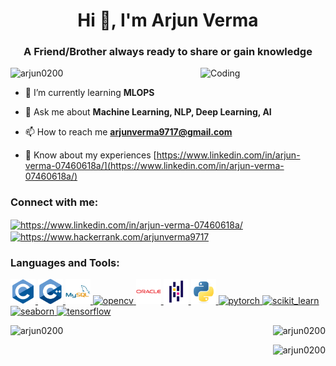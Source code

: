 <h1 align="center">Hi 👋, I'm Arjun Verma</h1>
<h3 align="center">A Friend/Brother always ready to share or gain knowledge</h3>

<img align = "right" alt = "Coding" width = "200" src = "https://media4.giphy.com/media/heIX5HfWgEYlW/200w.webp?cid=ecf05e47fw7b5f1343f1zouzbp03wpak46tnxr747tqr3tgk&rid=200w.webp&ct=g">

<p align="left"> <img src="https://komarev.com/ghpvc/?username=arjun0200&label=Profile%20views&color=0e75b6&style=flat" alt="arjun0200" /> </p>

- 🌱 I’m currently learning **MLOPS**

- 💬 Ask me about **Machine Learning, NLP, Deep Learning, AI**

- 📫 How to reach me **arjunverma9717@gmail.com**

- 📄 Know about my experiences [https://www.linkedin.com/in/arjun-verma-07460618a/](https://www.linkedin.com/in/arjun-verma-07460618a/)

<h3 align="left">Connect with me:</h3>
<p align="left">
<a href="https://linkedin.com/in/https://www.linkedin.com/in/arjun-verma-07460618a/" target="blank"><img align="center" src="https://raw.githubusercontent.com/rahuldkjain/github-profile-readme-generator/master/src/images/icons/Social/linked-in-alt.svg" alt="https://www.linkedin.com/in/arjun-verma-07460618a/" height="30" width="40" /></a>
<a href="https://www.hackerrank.com/https://www.hackerrank.com/arjunverma9717" target="blank"><img align="center" src="https://raw.githubusercontent.com/rahuldkjain/github-profile-readme-generator/master/src/images/icons/Social/hackerrank.svg" alt="https://www.hackerrank.com/arjunverma9717" height="30" width="40" /></a>
</p>

<h3 align="left">Languages and Tools:</h3>
<p align="left"> <a href="https://www.cprogramming.com/" target="_blank" rel="noreferrer"> <img src="https://raw.githubusercontent.com/devicons/devicon/master/icons/c/c-original.svg" alt="c" width="40" height="40"/> </a> <a href="https://www.w3schools.com/cpp/" target="_blank" rel="noreferrer"> <img src="https://raw.githubusercontent.com/devicons/devicon/master/icons/cplusplus/cplusplus-original.svg" alt="cplusplus" width="40" height="40"/> </a> <a href="https://www.mysql.com/" target="_blank" rel="noreferrer"> <img src="https://raw.githubusercontent.com/devicons/devicon/master/icons/mysql/mysql-original-wordmark.svg" alt="mysql" width="40" height="40"/> </a> <a href="https://opencv.org/" target="_blank" rel="noreferrer"> <img src="https://www.vectorlogo.zone/logos/opencv/opencv-icon.svg" alt="opencv" width="40" height="40"/> </a> <a href="https://www.oracle.com/" target="_blank" rel="noreferrer"> <img src="https://raw.githubusercontent.com/devicons/devicon/master/icons/oracle/oracle-original.svg" alt="oracle" width="40" height="40"/> </a> <a href="https://pandas.pydata.org/" target="_blank" rel="noreferrer"> <img src="https://raw.githubusercontent.com/devicons/devicon/2ae2a900d2f041da66e950e4d48052658d850630/icons/pandas/pandas-original.svg" alt="pandas" width="40" height="40"/> </a> <a href="https://www.python.org" target="_blank" rel="noreferrer"> <img src="https://raw.githubusercontent.com/devicons/devicon/master/icons/python/python-original.svg" alt="python" width="40" height="40"/> </a> <a href="https://pytorch.org/" target="_blank" rel="noreferrer"> <img src="https://www.vectorlogo.zone/logos/pytorch/pytorch-icon.svg" alt="pytorch" width="40" height="40"/> </a> <a href="https://scikit-learn.org/" target="_blank" rel="noreferrer"> <img src="https://upload.wikimedia.org/wikipedia/commons/0/05/Scikit_learn_logo_small.svg" alt="scikit_learn" width="40" height="40"/> </a> <a href="https://seaborn.pydata.org/" target="_blank" rel="noreferrer"> <img src="https://seaborn.pydata.org/_images/logo-mark-lightbg.svg" alt="seaborn" width="40" height="40"/> </a> <a href="https://www.tensorflow.org" target="_blank" rel="noreferrer"> <img src="https://www.vectorlogo.zone/logos/tensorflow/tensorflow-icon.svg" alt="tensorflow" width="40" height="40"/> </a> </p>

<p><img align="left" src="https://github-readme-stats.vercel.app/api/top-langs?username=arjun0200&show_icons=true&locale=en&layout=compact" alt="arjun0200" /></p>
<p>&nbsp;<img align="right" src="https://github-readme-stats.vercel.app/api?username=arjun0200&show_icons=true&locale=en" alt="arjun0200" /></p>

<p><img align="right" src="https://github-readme-streak-stats.herokuapp.com/?user=arjun0200&" alt="arjun0200" /></p>
